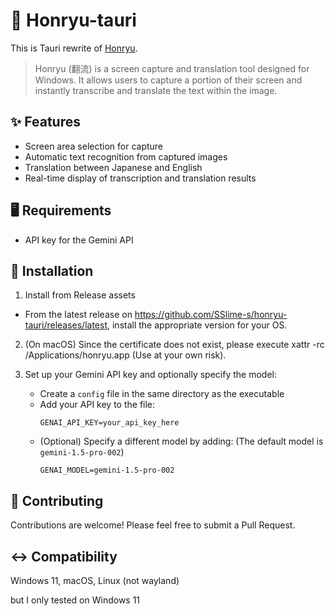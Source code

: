 # 🌊 Honryu-tauri

This is Tauri rewrite of [Honryu](https://github.com/trasta298/honryu).

> Honryu (翻流) is a screen capture and translation tool designed for Windows. It allows users to capture a portion of their screen and instantly transcribe and translate the text within the image.

## ✨ Features

- Screen area selection for capture
- Automatic text recognition from captured images
- Translation between Japanese and English
- Real-time display of transcription and translation results

## 🖥️ Requirements

- API key for the Gemini API

## 🚀 Installation

1. Install from Release assets
  - From the latest release on https://github.com/SSlime-s/honryu-tauri/releases/latest, install the appropriate version for your OS.

2. (On macOS) Since the certificate does not exist, please execute xattr -rc /Applications/honryu.app (Use at your own risk).

3. Set up your Gemini API key and optionally specify the model:
   - Create a `config` file in the same directory as the executable
   - Add your API key to the file:
     ```
     GENAI_API_KEY=your_api_key_here
     ```
   - (Optional) Specify a different model by adding:
     (The default model is `gemini-1.5-pro-002`)
     ```
     GENAI_MODEL=gemini-1.5-pro-002
     ```

## 🤝 Contributing

Contributions are welcome! Please feel free to submit a Pull Request.

## ↔️ Compatibility

Windows 11, macOS, Linux (not wayland)

but I only tested on Windows 11
